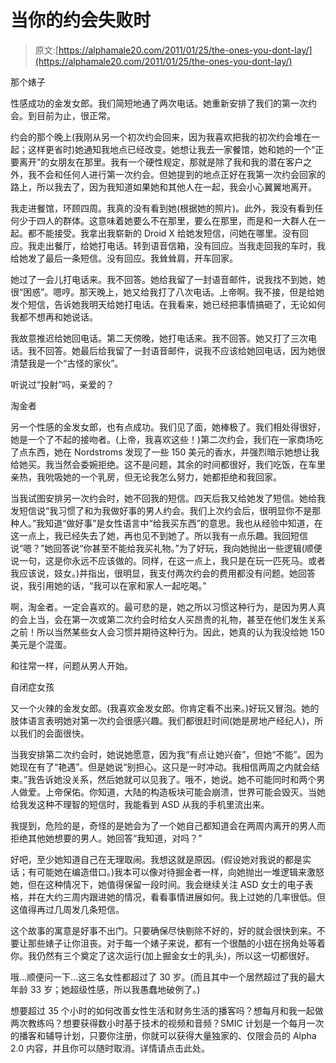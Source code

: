 # 当你的约会失败时

> 原文:[https://alphamale20.com/2011/01/25/the-ones-you-dont-lay/](https://alphamale20.com/2011/01/25/the-ones-you-dont-lay/)

那个婊子

性感成功的金发女郎。我们简短地通了两次电话。她重新安排了我们的第一次约会。到目前为止，很正常。

约会的那个晚上(我刚从另一个初次约会回来，因为我喜欢把我的初次约会堆在一起；这样更省时)她通知我地点已经改变。她想让我去一家餐馆，她和她的一个“正要离开”的女朋友在那里。我有一个硬性规定，那就是除了我和我的潜在客户之外，我不会和任何人进行第一次约会。但她提到的地点正好在我第一次约会回家的路上，所以我去了，因为我知道如果她和其他人在一起，我会小心翼翼地离开。

我走进餐馆，环顾四周。我真的没有看到她(根据她的照片)。此外，我没有看到任何少于四人的群体。这意味着她要么不在那里，要么在那里，而是和一大群人在一起。都不能接受。我拿出我崭新的 Droid X 给她发短信，问她在哪里。没有回应。我走出餐厅，给她打电话。转到语音信箱，没有回应。当我走回我的车时，我给她发了最后一条短信。没有回应。我耸耸肩，开车回家。

她过了一会儿打电话来。我不回答。她给我留了一封语音邮件，说我找不到她，她很“困惑”。嗯哼。那天晚上，她又给我打了八次电话。上帝啊。我不接，但是给她发个短信，告诉她我明天给她打电话。在我看来，她已经把事情搞砸了，无论如何我都不想再和她说话。

我故意推迟给她回电话。第二天傍晚，她打电话来。我不回答。她又打了三次电话。我不回答。她最后给我留了一封语音邮件，说我不应该给她回电话，因为她很清楚我是一个“古怪的家伙”。

听说过“投射”吗，亲爱的？

淘金者

另一个性感的金发女郎，也有点成功。我们见了面，她棒极了。我们相处得很好，她是一个了不起的接吻者。(上帝，我喜欢这些！)第二次约会，我们在一家商场吃了点东西，她在 Nordstroms 发现了一些 150 美元的香水，并强烈暗示她想让我给她买。我当然会委婉拒绝。这不是问题，其余的时间都很好，我们吃饭，在车里亲热，我吮吸她的一个乳房，但无论我怎么努力，她都拒绝和我回家。

当我试图安排另一次约会时，她不回我的短信。四天后我又给她发了短信。她给我发短信说“我习惯了和为我做好事的男人约会。我们上次约会后，很明显你不是那种人。”我知道“做好事”是女性语言中“给我买东西”的意思。我也从经验中知道，在这一点上，我已经失去了她，再也见不到她了。所以我有一点乐趣。我回短信说“嗯？”她回答说“你甚至不能给我买礼物。”为了好玩，我向她抛出一些逻辑(顺便说一句，这是你永远不应该做的。同样，在这一点上，我只是在玩一匹死马。或者我应该说，妓女。)并指出，很明显，我支付两次约会的费用都没有问题。她回答说，我引用她的话，“我可以在家和家人一起吃喝。”

啊，淘金者。一定会喜欢的。最可悲的是，她之所以习惯这种行为，是因为男人真的会上当，会在第一次或第二次约会时给女人买昂贵的礼物，甚至在他们发生关系之前！所以当然某些女人会习惯并期待这种行为。因此，她真的认为我没给她 150 美元是个混蛋。

和往常一样，问题从男人开始。

自闭症女孩

又一个火辣的金发女郎。(我喜欢金发女郎。你肯定看不出来。)好玩又冒泡。她的肢体语言表明她对第一次约会很感兴趣。我们都很赶时间(她是房地产经纪人)，所以我们的会面很快。

当我安排第二次约会时，她说她愿意，因为我“有点让她兴奋”，但她“不能”。因为她现在有了“艳遇”。但是她说“别担心。这只是一时冲动。我相信两周之内就会结束。”我告诉她没关系，然后她就可以见我了。哦不，她说。她不可能同时和两个男人做爱。上帝保佑。你知道，大陆的构造板块可能会崩溃，世界可能会毁灭。当她给我发这种不理智的短信时，我能看到 ASD 从我的手机里流出来。

我提到，危险的是，奇怪的是她会为了一个她自己都知道会在两周内离开的男人而拒绝其他她想要的男人。她回答“我知道，对吗？”

好吧，至少她知道自己在无理取闹。我想这就是原因。(假设她对我说的都是实话；有可能她在编造借口。)我本可以像对待掘金者一样，向她抛出一堆逻辑来激怒她，但在这种情况下，她值得保留一段时间。我会继续关注 ASD 女士的电子表格，并在大约三周内跟进她的情况，看看事情进展如何。我上过她的几率很低。但这值得再过几周发几条短信。

这个故事的寓意是好事不出门。只要确保尽快剔除不好的，好的就会很快到来。不要让那些婊子让你沮丧。对于每一个婊子来说，都有一个很酷的小妞在拐角处等着你。我仍然有三个奠定了这次运行(加上掘金女士的乳头)，所以这一切都很好。

哦...顺便问一下...这三名女性都超过了 30 岁。(而且其中一个居然超过了我的最大年龄 33 岁；她超级性感，所以我愚蠢地破例了。)

想要超过 35 个小时的如何改善女性生活和财务生活的播客吗？想每月和我一起做两次教练吗？想要获得数小时基于技术的视频和音频？SMIC 计划是一个每月一次的播客和辅导计划，只要你注册，你就可以获得大量独家的、仅限会员的 Alpha 2.0 内容，并且你可以随时取消。详情请点击此处。